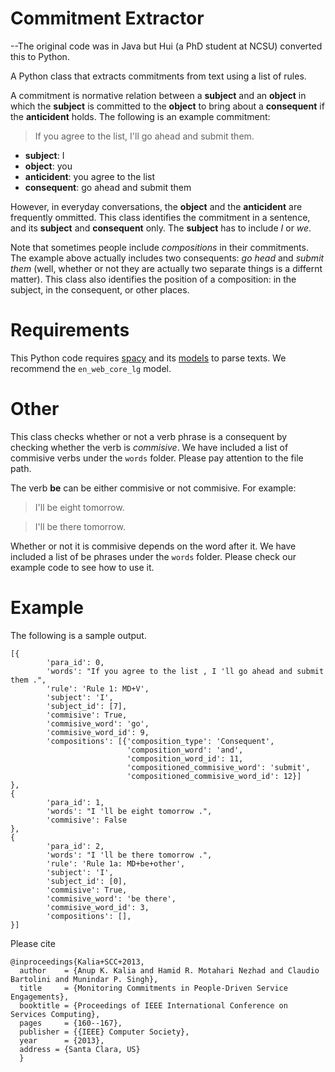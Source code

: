# Commitment Extractor 
--The original code was in Java but Hui (a PhD student at NCSU) converted this to Python.

A Python class that extracts commitments from text using a list of rules. 

A commitment is normative relation between a **subject** and an **object** in which the **subject** is committed to the **object** to bring about 
a **consequent** if the **anticident** holds. The following is an example commitment:

> If you agree to the list, I'll go ahead and submit them.

- **subject**: I
- **object**: you
- **anticident**: you agree to the list
- **consequent**: go ahead and submit them

However, in everyday conversations, the **object** and the **anticident** are frequently ommitted. This class identifies 
the commitment in a sentence, and its **subject** and **consequent** only. The **subject** has to include *I* or *we*. 

Note that sometimes people include *compositions* in their commitments. The example above actually includes two consequents:
*go head* and *submit them* (well, whether or not they are actually two separate things is a differnt matter). This class 
also identifies the position of a composition: in the subject, in the consequent, or other places. 

# Requirements
This Python code requires [spacy](https://spacy.io/) and its [models](https://spacy.io/models) to parse texts. We recommend 
the `en_web_core_lg` model. 

# Other
This class checks whether or not a verb phrase is a consequent by checking whether the verb is *commisive*. We have included 
a list of commisive verbs under the `words` folder. Please pay attention to the file path. 

The verb **be** can be either commisive or not commisive. For example:

> I'll be eight tomorrow.

> I'll be there tomorrow.

Whether or not it is commisive depends on the word after it. We have included a list of be phrases under the `words` folder. 
Please check our example code to see how to use it. 

# Example

The following is a sample output. 

```
[{       
        'para_id': 0,
        'words': "If you agree to the list , I 'll go ahead and submit them .",
        'rule': 'Rule 1: MD+V',
        'subject': 'I',
        'subject_id': [7],
        'commisive': True,
        'commisive_word': 'go',
        'commisive_word_id': 9,
        'compositions': [{'composition_type': 'Consequent',
                          'composition_word': 'and',
                          'composition_word_id': 11,
                          'compositioned_commisive_word': 'submit',
                          'compositioned_commisive_word_id': 12}]
},
{
        'para_id': 1, 
        'words': "I 'll be eight tomorrow .", 
        'commisive': False
},
{       
        'para_id': 2,
        'words': "I 'll be there tomorrow .",
        'rule': 'Rule 1a: MD+be+other',
        'subject': 'I',
        'subject_id': [0],
        'commisive': True,
        'commisive_word': 'be there',
        'commisive_word_id': 3,
        'compositions': [],
}]
```

Please cite

```
@inproceedings{Kalia+SCC+2013,
  author    = {Anup K. Kalia and Hamid R. Motahari Nezhad and Claudio Bartolini and Munindar P. Singh},
  title     = {Monitoring Commitments in People-Driven Service Engagements},
  booktitle = {Proceedings of IEEE International Conference on Services Computing},
  pages     = {160--167},
  publisher = {{IEEE} Computer Society},
  year      = {2013},
  address = {Santa Clara, US}
  }

```
